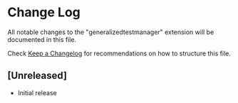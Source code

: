 # Change Log

All notable changes to the "generalizedtestmanager" extension will be documented in this file.

Check [Keep a Changelog](http://keepachangelog.com/) for recommendations on how to structure this file.

## [Unreleased]

- Initial release